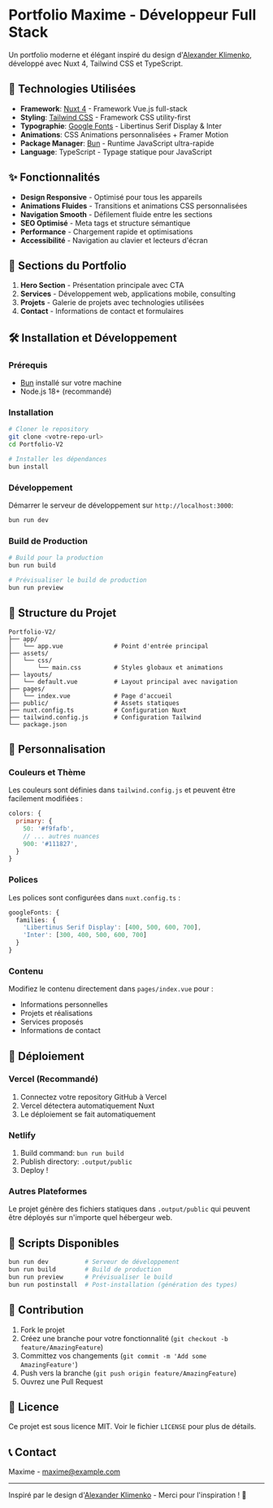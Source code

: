 # Portfolio Maxime - Développeur Full Stack

Un portfolio moderne et élégant inspiré du design d'[Alexander Klimenko](https://klmnko.de/), développé avec Nuxt 4, Tailwind CSS et TypeScript.

## 🚀 Technologies Utilisées

- **Framework**: [Nuxt 4](https://nuxt.com/) - Framework Vue.js full-stack
- **Styling**: [Tailwind CSS](https://tailwindcss.com/) - Framework CSS utility-first
- **Typographie**: [Google Fonts](https://fonts.google.com/) - Libertinus Serif Display & Inter
- **Animations**: CSS Animations personnalisées + Framer Motion
- **Package Manager**: [Bun](https://bun.sh/) - Runtime JavaScript ultra-rapide
- **Language**: TypeScript - Typage statique pour JavaScript

## ✨ Fonctionnalités

- **Design Responsive** - Optimisé pour tous les appareils
- **Animations Fluides** - Transitions et animations CSS personnalisées
- **Navigation Smooth** - Défilement fluide entre les sections
- **SEO Optimisé** - Meta tags et structure sémantique
- **Performance** - Chargement rapide et optimisations
- **Accessibilité** - Navigation au clavier et lecteurs d'écran

## 🎨 Sections du Portfolio

1. **Hero Section** - Présentation principale avec CTA
2. **Services** - Développement web, applications mobile, consulting
3. **Projets** - Galerie de projets avec technologies utilisées
4. **Contact** - Informations de contact et formulaires

## 🛠️ Installation et Développement

### Prérequis

- [Bun](https://bun.sh/) installé sur votre machine
- Node.js 18+ (recommandé)

### Installation

```bash
# Cloner le repository
git clone <votre-repo-url>
cd Portfolio-V2

# Installer les dépendances
bun install
```

### Développement

Démarrer le serveur de développement sur `http://localhost:3000`:

```bash
bun run dev
```

### Build de Production

```bash
# Build pour la production
bun run build

# Prévisualiser le build de production
bun run preview
```

## 📁 Structure du Projet

```
Portfolio-V2/
├── app/
│   └── app.vue              # Point d'entrée principal
├── assets/
│   └── css/
│       └── main.css         # Styles globaux et animations
├── layouts/
│   └── default.vue          # Layout principal avec navigation
├── pages/
│   └── index.vue            # Page d'accueil
├── public/                  # Assets statiques
├── nuxt.config.ts           # Configuration Nuxt
├── tailwind.config.js       # Configuration Tailwind
└── package.json
```

## 🎯 Personnalisation

### Couleurs et Thème

Les couleurs sont définies dans `tailwind.config.js` et peuvent être facilement modifiées :

```javascript
colors: {
  primary: {
    50: '#f9fafb',
    // ... autres nuances
    900: '#111827',
  }
}
```

### Polices

Les polices sont configurées dans `nuxt.config.ts` :

```typescript
googleFonts: {
  families: {
    'Libertinus Serif Display': [400, 500, 600, 700],
    'Inter': [300, 400, 500, 600, 700]
  }
}
```

### Contenu

Modifiez le contenu directement dans `pages/index.vue` pour :
- Informations personnelles
- Projets et réalisations
- Services proposés
- Informations de contact

## 🚀 Déploiement

### Vercel (Recommandé)

1. Connectez votre repository GitHub à Vercel
2. Vercel détectera automatiquement Nuxt
3. Le déploiement se fait automatiquement

### Netlify

1. Build command: `bun run build`
2. Publish directory: `.output/public`
3. Deploy !

### Autres Plateformes

Le projet génère des fichiers statiques dans `.output/public` qui peuvent être déployés sur n'importe quel hébergeur web.

## 📝 Scripts Disponibles

```bash
bun run dev          # Serveur de développement
bun run build        # Build de production
bun run preview      # Prévisualiser le build
bun run postinstall  # Post-installation (génération des types)
```

## 🤝 Contribution

1. Fork le projet
2. Créez une branche pour votre fonctionnalité (`git checkout -b feature/AmazingFeature`)
3. Committez vos changements (`git commit -m 'Add some AmazingFeature'`)
4. Push vers la branche (`git push origin feature/AmazingFeature`)
5. Ouvrez une Pull Request

## 📄 Licence

Ce projet est sous licence MIT. Voir le fichier `LICENSE` pour plus de détails.

## 📞 Contact

Maxime - [maxime@example.com](mailto:maxime@example.com)

---

Inspiré par le design d'[Alexander Klimenko](https://klmnko.de/) - Merci pour l'inspiration ! 🎨
